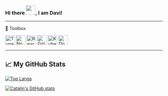 ### Hi there <img src="https://raw.githubusercontent.com/MartinHeinz/MartinHeinz/master/wave.gif" width="30px">, I am Davi!

---

🧰 Toolbox

<img src="https://cdn.worldvectorlogo.com/logos/typescript.svg" alt="TypeScript Logo" width="30" height="30"/> <img src="https://cdn.worldvectorlogo.com/logos/nodejs-icon.svg" alt="NodeJS Logo" width="30" height="30"/> <img src="https://cdn.worldvectorlogo.com/logos/react-2.svg" alt="React Logo" width="30" height="30"/> <img src="https://cdn.worldvectorlogo.com/logos/golang-gopher.svg" alt="Golang Logo" width="30" height="30"/> <img src="https://cdn.worldvectorlogo.com/logos/kubernets.svg" alt="Kubernetes Logo" width="30" height="30"/> <img src="https://cdn.worldvectorlogo.com/logos/docker.svg" alt="Docker Logo" width="30" height="30"/>

---

## &#x1f4c8; My GitHub Stats

[![Top Langs](https://github-readme-stats.vercel.app/api/top-langs/?username=davisbento&hide=java,html,css&theme=tokyonight)](https://github.com/anuraghazra/github-readme-stats)

[![Catalin's GitHub stats](https://github-readme-stats.vercel.app/api?username=davisbento&theme=tokyonight)](https://github.com/anuraghazra/github-readme-stats)
